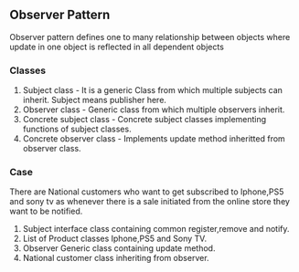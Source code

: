 ## Observer Pattern
Observer pattern defines one to many relationship between objects where update in
one object is reflected in all dependent objects



### Classes
1. Subject class - It is a generic Class from which multiple subjects can inherit. Subject means publisher here.
2. Observer class - Generic class from which multiple observers inherit.
3. Concrete subject class - Concrete subject classes implementing functions of subject classes.
4. Concrete observer class - Implements update method inheritted from observer class.


### Case
There are National  customers who want to get subscribed to Iphone,PS5 and sony tv as whenever there
is a sale initiated from the online store they want to be notified.

1. Subject interface class containing common register,remove and notify.
2. List of Product classes Iphone,PS5 and Sony TV.
3. Observer Generic class containing update method.
4. National customer class inheriting from observer.
